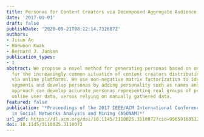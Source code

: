 ```yaml
---
title: Personas for Content Creators via Decomposed Aggregate Audience Statistics
date: '2017-01-01'
draft: false
publishDate: '2020-09-21T08:12:14.732687Z'
authors:
- Jisun An
- Haewoon Kwak
- Bernard J. Jansen
publication_types:
- 1
abstract: We propose a novel method for generating personas based on online user data
  for the increasingly common situation of content creators distributing products
  via online platforms. We use non-negative matrix factorization to identify user
  segments and develop personas by adding personality such as names and photos. Our
  approach can develop accurate personas representing real groups of people using
  online user data, versus relying on manually gathered data.
featured: false
publication: '*Proceedings of the 2017 IEEE/ACM International Conference on Advances
  in Social Networks Analysis and Mining (ASONAM)*'
url_pdf: https://dl.acm.org/doi/10.1145/3110025.3110072?cid=99659160512
doi: 10.1145/3110025.3110072
---
```


